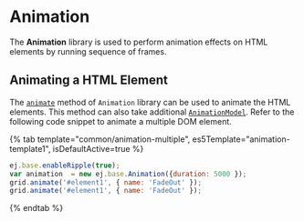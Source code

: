 # Animation

The **Animation** library is used to perform animation effects on HTML elements by running sequence of frames.

## Animating a HTML Element

The [`animate`](../api/base/animation/#animate) method of `Animation` library
can be used to animate the HTML elements. This method can also take additional
[`AnimationModel`](../api/base/animationModel). Refer to the following code snippet
to animate a multiple DOM element.

{% tab template="common/animation-multiple", es5Template="animation-template1", isDefaultActive=true %}

```javascript
ej.base.enableRipple(true);
var animation  = new ej.base.Animation({duration: 5000 });
grid.animate('#element1', { name: 'FadeOut' });
grid.animate('#element1', { name: 'FadeOut' });
```

{% endtab %}